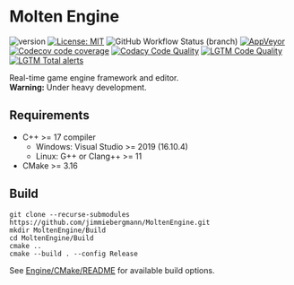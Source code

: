 # Molten Engine
![version](https://img.shields.io/badge/Version-v0.1.0-blue) [![License: MIT](https://img.shields.io/badge/License-MIT-brightgreen.svg)](https://opensource.org/licenses/MIT) ![GitHub Workflow Status (branch)](https://img.shields.io/github/workflow/status/jimmiebergmann/MoltenEngine/Build/master?label=Github&logo=Github)  [![AppVeyor](https://img.shields.io/appveyor/ci/jimmiebergmann/MoltenEngine/master?label=AppVeyor&logo=AppVeyor)](https://ci.appveyor.com/project/jimmiebergmann/MoltenEngine/branch/master) [![Codecov code coverage](https://img.shields.io/codecov/c/github/jimmiebergmann/MoltenEngine/master?label=Codecov&logo=Codecov)](https://codecov.io/gh/jimmiebergmann/MoltenEngine) [![Codacy Code Quality](https://app.codacy.com/project/badge/Grade/de11d71e399a4f6bb3e19c9cae6d8f95)](https://www.codacy.com/manual/jimmiebergmann/MoltenEngine?utm_source=github.com&amp;utm_medium=referral&amp;utm_content=jimmiebergmann/MoltenEngine&amp;utm_campaign=Badge_Grade) [![LGTM Code Quality](https://img.shields.io/lgtm/grade/cpp/github/jimmiebergmann/MoltenEngine?label=code%20quality&logo=lgtm&)](https://lgtm.com/projects/g/jimmiebergmann/MoltenEngine/) [![LGTM Total alerts](https://img.shields.io/lgtm/alerts/g/jimmiebergmann/MoltenEngine.svg?logo=lgtm&logoWidth=18)](https://lgtm.com/projects/g/jimmiebergmann/MoltenEngine/alerts/)

Real-time game engine framework and editor.  
**Warning:** Under heavy development.

## Requirements
* C++ >= 17 compiler
    - Windows: Visual Studio >= 2019 (16.10.4)
    - Linux: G++ or Clang++ >= 11
* CMake >= 3.16

## Build
``` shell
git clone --recurse-submodules https://github.com/jimmiebergmann/MoltenEngine.git
mkdir MoltenEngine/Build
cd MoltenEngine/Build
cmake ..
cmake --build . --config Release
```
See [Engine/CMake/README](https://github.com/jimmiebergmann/MoltenEngine/blob/master/Engine/CMake/README.md) for available build options.
